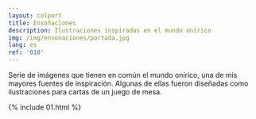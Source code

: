 ```yaml
---
layout: colport
title: Ensoñaciones
description: Ilustraciones inspiradas en el mundo onírico
img: /img/ensonaciones/portada.jpg
lang: es
ref: '010'
---
```


Serie de imágenes que tienen en común el mundo onírico, una de mis mayores fuentes de inspiración. Algunas de ellas fueron diseñadas como ilustraciones para cartas de un juego de mesa.<br/>

{% include 01.html %}
